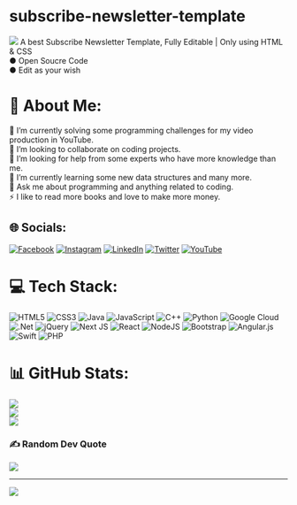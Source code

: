 # subscribe-newsletter-template
![](https://i.im.ge/2022/07/22/FsXUz8.png)
A best Subscribe Newsletter Template, Fully Editable | Only using HTML &amp; CSS<br>
● Open Soucre Code <br>
● Edit as your wish 

# 💫 About Me:
🔭 I’m currently solving some programming challenges for my video production in YouTube.<br>
👯 I’m looking to collaborate on coding projects.<br>
🤝 I’m looking for help from some experts who have more knowledge than me.<br>
🌱 I’m currently learning some new data structures and many more.<br>
💬 Ask me about programming and anything related to coding.<br>
⚡ I like to read more books and love to make more money. 


## 🌐 Socials:
[![Facebook](https://img.shields.io/badge/Facebook-%231877F2.svg?logo=Facebook&logoColor=white)](https://facebook.com/https://www.facebook.com/umarnaushad0/) [![Instagram](https://img.shields.io/badge/Instagram-%23E4405F.svg?logo=Instagram&logoColor=white)](https://instagram.com/https://www.instagram.com/adenumarboy) [![LinkedIn](https://img.shields.io/badge/LinkedIn-%230077B5.svg?logo=linkedin&logoColor=white)](https://linkedin.com/in/https://www.linkedin.com/in/umarnaushad/) [![Twitter](https://img.shields.io/badge/Twitter-%231DA1F2.svg?logo=Twitter&logoColor=white)](https://twitter.com/https://twitter.com/adenumarboy) [![YouTube](https://img.shields.io/badge/YouTube-%23FF0000.svg?logo=YouTube&logoColor=white)](https://www.youtube.com/channel/UCRIOsOjwleC-95Dvie5eeSQ) 

# 💻 Tech Stack:
![HTML5](https://img.shields.io/badge/html5-%23E34F26.svg?style=for-the-badge&logo=html5&logoColor=white) ![CSS3](https://img.shields.io/badge/css3-%231572B6.svg?style=for-the-badge&logo=css3&logoColor=white) ![Java](https://img.shields.io/badge/java-%23ED8B00.svg?style=for-the-badge&logo=java&logoColor=white) ![JavaScript](https://img.shields.io/badge/javascript-%23323330.svg?style=for-the-badge&logo=javascript&logoColor=%23F7DF1E) ![C++](https://img.shields.io/badge/c++-%2300599C.svg?style=for-the-badge&logo=c%2B%2B&logoColor=white) ![Python](https://img.shields.io/badge/python-3670A0?style=for-the-badge&logo=python&logoColor=ffdd54) ![Google Cloud](https://img.shields.io/badge/Google%20Cloud-%234285F4.svg?style=for-the-badge&logo=google-cloud&logoColor=white) ![.Net](https://img.shields.io/badge/.NET-5C2D91?style=for-the-badge&logo=.net&logoColor=white) ![jQuery](https://img.shields.io/badge/jquery-%230769AD.svg?style=for-the-badge&logo=jquery&logoColor=white) ![Next JS](https://img.shields.io/badge/Next-black?style=for-the-badge&logo=next.js&logoColor=white) ![React](https://img.shields.io/badge/react-%2320232a.svg?style=for-the-badge&logo=react&logoColor=%2361DAFB) ![NodeJS](https://img.shields.io/badge/node.js-6DA55F?style=for-the-badge&logo=node.js&logoColor=white) ![Bootstrap](https://img.shields.io/badge/bootstrap-%23563D7C.svg?style=for-the-badge&logo=bootstrap&logoColor=white) ![Angular.js](https://img.shields.io/badge/angular.js-%23E23237.svg?style=for-the-badge&logo=angularjs&logoColor=white)  ![Swift](https://img.shields.io/badge/swift-F54A2A?style=for-the-badge&logo=swift&logoColor=white) ![PHP](https://img.shields.io/badge/php-%23777BB4.svg?style=for-the-badge&logo=php&logoColor=white)
# 📊 GitHub Stats:
![](https://github-readme-stats.vercel.app/api?username=adenumar&theme=dark&hide_border=false&include_all_commits=true&count_private=true)<br/>
![](https://github-readme-streak-stats.herokuapp.com/?user=adenumar&theme=dark&hide_border=false)<br/>
![](https://github-readme-stats.vercel.app/api/top-langs/?username=adenumar&theme=dark&hide_border=false&include_all_commits=true&count_private=true&layout=compact)

### ✍️ Random Dev Quote
![](https://quotes-github-readme.vercel.app/api?type=horizontal&theme=radical&)

---
[![](https://visitcount.itsvg.in/api?id=adenumar&icon=0&color=9)](https://visitcount.itsvg.in)
